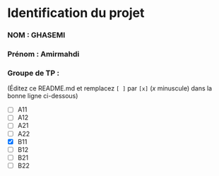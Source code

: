 # Identification du projet

### NOM : GHASEMI
### Prénom : Amirmahdi
### Groupe de TP :
(Éditez ce README.md et remplacez `[ ]` par `[x]` (*x* minuscule) dans la bonne ligne ci-dessous)
- [ ] A11
- [ ] A12
- [ ] A21
- [ ] A22
- [x] B11
- [ ] B12
- [ ] B21
- [ ] B22

